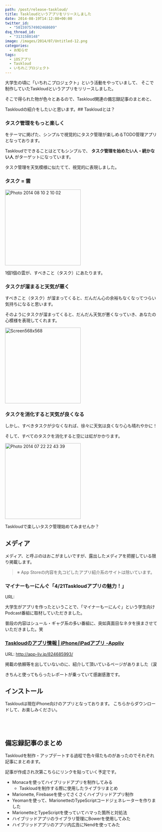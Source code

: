 ```yaml
---
path: /post/release-taskloud/
title: Taskloudというアプリをリリースしました
date: 2014-08-19T14:12:08+00:00
twitter_id:
  - "501597574902468609"
dsq_thread_id:
  - "3131580148"
image: /images/2014/07/Untitled-12.png
categories:
  - お知らせ
tags:
  - iOSアプリ
  - Taskloud
  - いちれこプロジェクト
---
```

大学生の頃に「いちれこプロジェクト」という活動をやっていまして、 そこで制作していたTaskloudというアプリをリリースしました。

そこで得られた物が色々とあるので、Taskloud関連の備忘録記事のまとめと、
  
Taskloudの紹介をしたいと思います。<!--more-->## Taskloudとは？

### タスク管理をもっと楽しく

をテーマに掲げた、シンプルで視覚的にタスク管理が楽しめるTODO管理アプリとなっております。
  
Taskloudでできることはとてもシンプルで、 **タスク管理を始めたい人・続かない人** がターゲットになっています。

タスク管理を天気模様に似たてて、視覚的に表現しました。

### タスク = 雲

<img src="http://leko.jp/images/2014/08/Photo-2014-08-10-2-10-02.png" alt="Photo 2014 08 10 2 10 02" title="Photo 2014-08-10 2 10 02.png" width="250" />

1個1個の雲が、すべきこと（タスク）にあたります。

### タスクが溜まると天気が悪く

すべきこと（タスク）が溜まってくると、だんだん心の余裕もなくなってつらい気持ちになると思います。
  
そのようにタスクが溜まってくると、だんだん天気が悪くなっていき、あなたの心模様を表現してくれます。

<img src="http://leko.jp/images/2014/08/screen568x568.jpeg" alt="Screen568x568" title="screen568x568.jpeg" width="250" />

### タスクを消化すると天気が良くなる

しかし、すべきタスクが少なくなれば、徐々に天気は良くなり心も晴れやかに！

そして、すべてのタスクを消化すると空には虹がかかります。

<img src="http://leko.jp/images/2014/08/Photo-2014-07-22-22-43-39.png" alt="Photo 2014 07 22 22 43 39" title="Photo 2014-07-22 22 43 39.png" width="250" />

Taskloudで楽しいタスク管理始めてみませんか？

メディア
----------------------------------------


メディア、と呼ぶのはおこがましいですが、露出したメディアを把握している限り掲載します。

> ※ App Storeの内容を丸コピしたアプリ紹介系のサイトは除いています。

### <span class="removed_link" title="http://www.unka-punka.jp/official/Radio/entori/2014/4/21_4_21Taskloudapurino_mei_li.html">マイナーもーにんぐ「4/21Taskloudアプリの魅力！」</span>

URL: 

大学生がアプリを作ったということで、「マイナーもーにんぐ」という学生向けPodcast番組に取材していただきました。
  
普段の内容はシュール・ギャグ系の多い番組に、突如真面目なネタを挟まさせていただきました。笑

### [Taskloudのアプリ情報 | iPhone/iPadアプリ -Appliv](http://app-liv.jp/824685993/)

URL: http://app-liv.jp/824685993/

掲載の依頼等を出していないのに、紹介して頂いているページがありました（涙
  
きちんと使ってもらったレポートが乗っていて感謝感激です。

インストール
----------------------------------------


Taskloudは現在iPhone向けのアプリとなっております。 こちらからダウンロードして、お楽しみください。

<a href="https://itunes.apple.com/jp/app/taskloud/id824685993?mt=8&#038;uo=4" target="itunes_store" style="display:inline-block;overflow:hidden;background:url(https://linkmaker.itunes.apple.com/htmlResources/assets/ja_jp//images/web/linkmaker/badge_appstore-lrg.png) no-repeat;width:135px;height:40px;@media only screen{background-image:url(https://linkmaker.itunes.apple.com/htmlResources/assets/ja_jp//images/web/linkmaker/badge_appstore-lrg.svg);}"></a>

備忘録記事のまとめ
----------------------------------------


Taskloudを制作・アップデートする過程で色々得たものがあったのでそれぞれ記事にまとめます。
  
記事が作成され次第こちらにリンクを貼っていく予定です。

  * Monacaを使ってハイブリッドアプリを制作してみる 
      * Taskloudを制作する際に使用したライブラリまとめ
  * Marionette, Firebaseを使ってさくさくハイブリッドアプリ制作
  * Yeomanを使って、MarionetteのTypeScriptコードジェネレーターを作りました
  * MarionetteとTypeScriptを使っていてハマった箇所と対処法
  * ハイブリッドアプリのライブラリ管理にBowerを使用してみた
  * ハイブリッドアプリのアプリ内広告にNendを使ってみた

<div style="font-size:0px;height:0px;line-height:0px;margin:0;padding:0;clear:both">
</div>